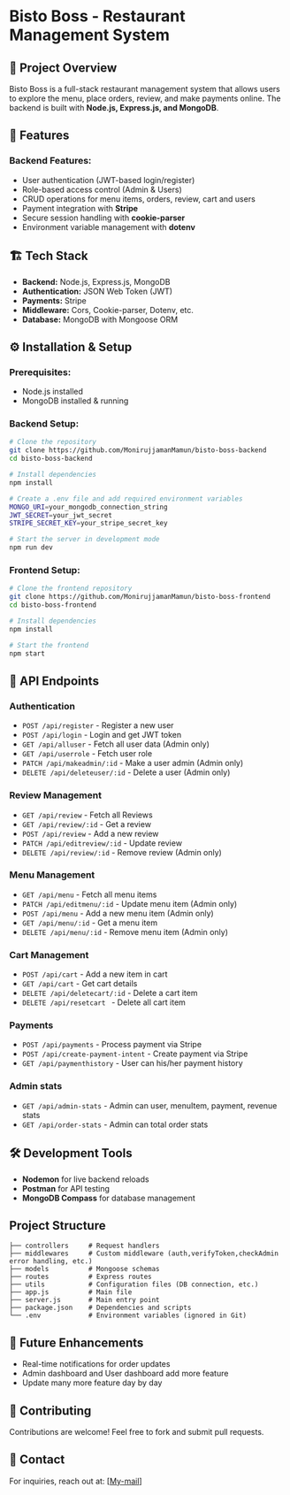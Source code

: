 # Bisto Boss - Restaurant Management System

## 📌 Project Overview

Bisto Boss is a full-stack restaurant management system that allows users to explore the menu, place orders, review, and make payments online. The backend is built with **Node.js, Express.js, and MongoDB**.

## 🚀 Features

### Backend Features:

- User authentication (JWT-based login/register)
- Role-based access control (Admin & Users)
- CRUD operations for menu items, orders, review, cart and users
- Payment integration with **Stripe**
- Secure session handling with **cookie-parser**
- Environment variable management with **dotenv**

## 🏗️ Tech Stack

- **Backend:** Node.js, Express.js, MongoDB
- **Authentication:** JSON Web Token (JWT)
- **Payments:** Stripe
- **Middleware:** Cors, Cookie-parser, Dotenv, etc.
- **Database:** MongoDB with Mongoose ORM

## ⚙️ Installation & Setup

### Prerequisites:

- Node.js installed
- MongoDB installed & running

### Backend Setup:

```sh
# Clone the repository
git clone https://github.com/MonirujjamanMamun/bisto-boss-backend
cd bisto-boss-backend

# Install dependencies
npm install

# Create a .env file and add required environment variables
MONGO_URI=your_mongodb_connection_string
JWT_SECRET=your_jwt_secret
STRIPE_SECRET_KEY=your_stripe_secret_key

# Start the server in development mode
npm run dev
```

### Frontend Setup:

```sh
# Clone the frontend repository
git clone https://github.com/MonirujjamanMamun/bisto-boss-frontend
cd bisto-boss-frontend

# Install dependencies
npm install

# Start the frontend
npm start
```

## 📡 API Endpoints

### Authentication

- `POST /api/register` - Register a new user
- `POST /api/login` - Login and get JWT token
- `GET /api/alluser` - Fetch all user data (Admin only)
- `GET /api/userrole` - Fetch user role
- `PATCH /api/makeadmin/:id` - Make a user admin (Admin only)
- `DELETE /api/deleteuser/:id` - Delete a user (Admin only)

### Review Management

- `GET /api/review` - Fetch all Reviews
- `GET /api/review/:id` - Get a review
- `POST /api/review` - Add a new review
- `PATCH /api/editreview/:id` - Update review
- `DELETE /api/review/:id` - Remove review (Admin only)

### Menu Management

- `GET /api/menu` - Fetch all menu items
- `PATCH /api/editmenu/:id` - Update menu item (Admin only)
- `POST /api/menu` - Add a new menu item (Admin only)
- `GET /api/menu/:id` - Get a menu item
- `DELETE /api/menu/:id` - Remove menu item (Admin only)

### Cart Management

- `POST /api/cart` - Add a new item in cart
- `GET /api/cart` - Get cart details
- `DELETE /api/deletecart/:id` - Delete a cart item
- `DELETE /api/resetcart ` - Delete all cart item

### Payments

- `POST /api/payments` - Process payment via Stripe
- `POST /api/create-payment-intent` - Create payment via Stripe
- `GET /api/paymenthistory` - User can his/her payment history

### Admin stats

- `GET /api/admin-stats` - Admin can user, menuItem, payment, revenue stats
- `GET /api/order-stats` - Admin can total order stats

## 🛠️ Development Tools

- **Nodemon** for live backend reloads
- **Postman** for API testing
- **MongoDB Compass** for database management

## Project Structure

```
├── controllers     # Request handlers
├── middlewares     # Custom middleware (auth,verifyToken,checkAdmin error handling, etc.)
├── models          # Mongoose schemas
├── routes          # Express routes
├── utils           # Configuration files (DB connection, etc.)
├── app.js          # Main file
├── server.js       # Main entry point
├── package.json    # Dependencies and scripts
└── .env            # Environment variables (ignored in Git)
```

## 🎯 Future Enhancements

- Real-time notifications for order updates
- Admin dashboard and User dashboard add more feature
- Update many more feature day by day

## 🤝 Contributing

Contributions are welcome! Feel free to fork and submit pull requests.

## 📩 Contact

For inquiries, reach out at: [[My-mail](monirujjamanmamun2357@gmail.com)]
